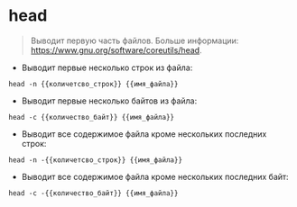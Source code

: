 # head

> Выводит первую часть файлов.
> Больше информации: <https://www.gnu.org/software/coreutils/head>.

- Выводит первые несколько строк из файла:

`head -n {{количетсво_строк}} {{имя_файла}}`

- Выводит первые несколько байтов из файла:

`head -c {{количество_байт}} {{имя_файла}}`

- Выводит все содержимое файла кроме нескольких последних строк:

`head -n -{{количетсво_строк}} {{имя_файла}}`

- Выводит все содержимое файла кроме нескольких последних байт:

`head -c -{{количество_байт}} {{имя_файла}}`
